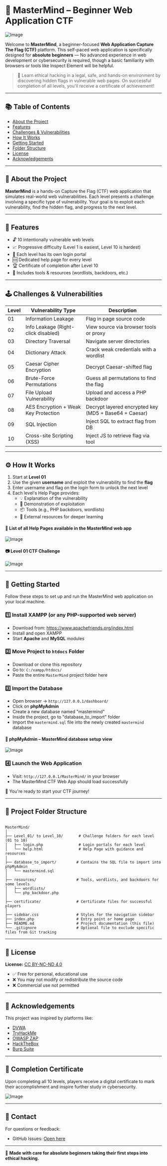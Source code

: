 # 🧠 MasterMind – Beginner Web Application CTF

![Image](https://github.com/user-attachments/assets/de043162-6f60-46f8-bbe7-49805d8d25ed)

Welcome to **MasterMind**, a beginner-focused **Web Application Capture The Flag (CTF)** platform. This self-paced web application is specifically designed for **absolute beginners** — No advanced experience in web development or cybersecurity is required, though a basic familiarity with browsers or tools like Inspect Element will be helpful.

> 🎯 Learn ethical hacking in a legal, safe, and hands-on environment by discovering hidden flags in vulnerable web pages. On successful completion of all levels, you'll receive a certificate of achievement!

---

## 📚 Table of Contents

- [About the Project](#about-the-project)
- [Features](#features)
- [Challenges & Vulnerabilities](#challenges--vulnerabilities)
- [How It Works](#how-it-works)
- [Getting Started](#getting-started)
- [Folder Structure](#folder-structure)
- [License](#license)
- [Acknowledgements](#acknowledgements)

---

## 📖 About the Project

**MasterMind** is a hands-on Capture the Flag (CTF) web application that simulates real-world web vulnerabilities. Each level presents a challenge involving a specific type of vulnerability. Your goal is to exploit each vulnerability, find the hidden flag, and progress to the next level.

---

## 🌟 Features

- 🔓 10 intentionally vulnerable web levels
- 📈 Progressive difficulty (Level 1 is easiest, Level 10 is hardest)
- 🧩 Each level has its own login portal
- 🆘 Dedicated help page for every level
- 🏆 Certificate of completion after Level 10
- 🧰 Includes tools & resources (wordlists, backdoors, etc.)

---

## 🕹️ Challenges & Vulnerabilities

| Level | Vulnerability Type                              | Description |
|-------|--------------------------------------------------|-------------|
| 01    | Information Leakage                              | Flag in page source code |
| 02    | Info Leakage (Right-click disabled)              | View source via browser tools or proxy |
| 03    | Directory Traversal                              | Navigate server directories |
| 04    | Dictionary Attack                                | Crack weak credentials with a wordlist |
| 05    | Caesar Cipher Encryption                         | Decrypt Caesar-shifted flag |
| 06    | Brute-Force Permutations                         | Guess all permutations to find the flag |
| 07    | File Upload Vulnerability                        | Upload and access a PHP backdoor |
| 08    | AES Encryption + Weak Key Protection             | Decrypt layered encrypted key (MD5 + Base64 + Caesar) |
| 09    | SQL Injection                                    | Inject SQL to extract flag from DB |
| 10    | Cross-site Scripting (XSS)                       | Inject JS to retrieve flag via tool |

---

## ⚙️ How It Works

1. Start at **Level 01**
2. Use the given **username** and exploit the vulnerability to find the **flag**
3. Enter username and flag on the login form to unlock the next level
4. Each level's Help Page provides:
   - 💡 Explanation of the vulnerability
   - 🧪 Demonstration of exploitation
   - 📦 Tools (e.g., PHP backdoors, wordlists)
   - 🔗 External resources for deeper learning

#### 📘 List of all Help Pages available in the MasterMind web app
![Image](https://github.com/user-attachments/assets/e4d50aed-8117-4e0f-bdb4-9065343aa965)

#### 📷 Level 01 CTF Challenge
![Image](https://github.com/user-attachments/assets/af9fe152-709d-484c-8d9d-64cf9fc32f71)

---

## 🚀 Getting Started

Follow these steps to set up and run the MasterMind web application on your local machine.

### 1️⃣ Install XAMPP (or any PHP-supported web server)

- Download from: https://www.apachefriends.org/index.html
- Install and open XAMPP
- Start **Apache** and **MySQL** modules

### 2️⃣ Move Project to `htdocs` Folder

- Download or clone this repository
- Go to: `C:/xampp/htdocs/`
- Paste the entire `MasterMind` project folder here

### 3️⃣ Import the Database

- Open browser → `http://127.0.0.1/dashboard/`
- Click on **phpMyAdmin**
- Create a new database named "mastermind"
- Inside the project, go to "database_to_import" folder
- Import the `mastermind.sql` file into the newly created `mastermind` database

#### 🔐 phpMyAdmin – MasterMind database setup view
![Image](https://github.com/user-attachments/assets/ecad9937-9113-4a93-8c66-8f85131cd827)

### 4️⃣ Launch the Web Application

- Visit: `http://127.0.0.1/MasterMind/` in your browser
- The MasterMind CTF Web App should load successfully

🎉 You're ready to start your CTF journey!

---

## 📂 Project Folder Structure

```

MasterMind/
│
├── Level_01/ to Level_10/       # Challenge folders for each level (01 to 10)
│   ├── login.php                # Login portals for each level
│   └── help.html                # Help Page with guidance and resources
│
├── database_to_import/         # Contains the SQL file to import into phpMyAdmin
│   └── mastermind.sql
│
├── resources/                  # Tools, wordlists, and backdoors for some levels
│   ├── wordlists/
│   └── php_backdoor.php
│
├── certificate/                # Certificate files for successful players
│
├── sidebar.css                 # Styles for the navigation sidebar
├── index.php                   # Entry point or home page
├── README.md                   # Project documentation (this file)
└── .gitignore                  # Optional file to exclude specific files from Git tracking

```

---

## 📑 License

**License:** [CC BY-NC-ND 4.0](https://creativecommons.org/licenses/by-nc-nd/4.0/)

- ✅ Free for personal, educational use
- ❌ You may not modify or redistribute the source code
- ❌ Commercial use not permitted

---

## 🙌 Acknowledgements

This project was inspired by platforms like:

- [DVWA](https://dvwa.co.uk/)
- [TryHackMe](https://tryhackme.com/)
- [OWASP ZAP](https://owasp.org/www-project-zap/)
- [HackTheBox](https://www.hackthebox.com/)
- [Burp Suite](https://portswigger.net/burp)

---

## 🏁 Completion Certificate

Upon completing all 10 levels, players receive a digital certificate to mark their accomplishment and inspire further study in cybersecurity.

![Image](https://github.com/user-attachments/assets/92931a67-ecd6-4b32-9dc9-4fde07d11c57)

---

## 📮 Contact

For questions or feedback:

- GitHub Issues: [Open here](https://github.com/Ravindu-Denuwan-Godage/mastermind/issues)

---

🧠 **Made with care for absolute beginners taking their first steps into ethical hacking.**




